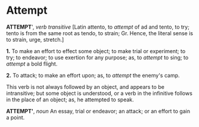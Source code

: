 # Attempt

**ATTEMPT**', _verb transitive_ \[Latin attento, to _attempt_ of ad and tento, to try; tento is from the same root as tendo, to strain; Gr. Hence, the literal sense is to strain, urge, stretch.\]

**1.** To make an effort to effect some object; to make trial or experiment; to try; to endeavor; to use exertion for any purpose; as, to _attempt_ to sing; to _attempt_ a bold flight.

**2.** To attack; to make an effort upon; as, to _attempt_ the enemy's camp.

This verb is not always followed by an object, and appears to be intransitive; but some object is understood, or a verb in the infinitive follows in the place of an object; as, he attempted to speak.

**ATTEMPT'**, _noun_ An essay, trial or endeavor; an attack; or an effort to gain a point.
